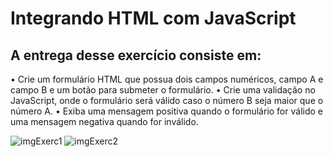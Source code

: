 ﻿# Integrando HTML com JavaScript

<h2> A entrega desse exercício 
consiste em: </h2>

<p>
• Crie um formulário HTML que possua dois campos 
numéricos, campo A e campo B e um botão para 
submeter o formulário.
• Crie uma validação no JavaScript, onde o formulário 
será válido caso o número B seja maior que o número
A.
• Exiba uma mensagem positiva quando o formulário for 
válido e uma mensagem negativa quando for inválido.

![imgExerc1](https://github.com/CaioAguiar1/curso_ebac_frontend/assets/88971985/9845f110-7b23-4c54-b702-3463e0c6b636)
![imgExerc2](https://github.com/CaioAguiar1/curso_ebac_frontend/assets/88971985/07ca586a-14c8-427a-a438-ed63234f9ad7)

</p>
